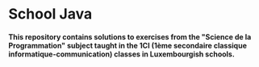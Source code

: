 # School Java

#### This repository contains solutions to exercises from the "Science de la Programmation" subject taught in the 1CI (1ème secondaire classique informatique-communication) classes in Luxembourgish schools.

